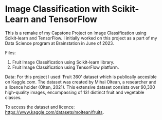 # Image Classification with Scikit-Learn and TensorFlow
This is a remake of my Capstone Project on Image Classification using Scikit-learn and TensorFlow. I initially worked on this project as a part of my Data Science program at Brainstation in June of 2023. 

Files: 

1. Fruit Image Classification using Scikit-learn library.
2. Fruit Image Classification using TensorFlow platform.

Data: 
For this project I used 'Fruit 360' dataset which is publically accesible on Kaggle.com. The dataset was created by Mihai Oltean, a researcher and a licence holder (Olten, 2021). This extensive dataset consists over 90,300 high-quality images, encompassing of 131 distinct fruit and vegetable classes.

To access the dataset and licence: https://www.kaggle.com/datasets/moltean/fruits.  

